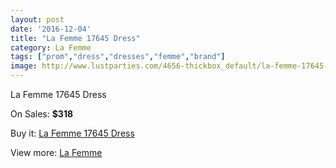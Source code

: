 ```yaml
---
layout: post
date: '2016-12-04'
title: "La Femme 17645 Dress"
category: La Femme
tags: ["prom","dress","dresses","femme","brand"]
image: http://www.lustparties.com/4656-thickbox_default/la-femme-17645-dress.jpg
---
```

La Femme 17645 Dress

On Sales: **$318**
<a href="https://www.lustparties.com/en/la-femme/1555-la-femme-17645-dress.html"><amp-img layout="responsive" width="600" height="600" src="//www.lustparties.com/4656-thickbox_default/la-femme-17645-dress.jpg" alt="La Femme 17645 Dress 0" /></a>
<a href="https://www.lustparties.com/en/la-femme/1555-la-femme-17645-dress.html"><amp-img layout="responsive" width="600" height="600" src="//www.lustparties.com/4657-thickbox_default/la-femme-17645-dress.jpg" alt="La Femme 17645 Dress 1" /></a>
<a href="https://www.lustparties.com/en/la-femme/1555-la-femme-17645-dress.html"><amp-img layout="responsive" width="600" height="600" src="//www.lustparties.com/4658-thickbox_default/la-femme-17645-dress.jpg" alt="La Femme 17645 Dress 2" /></a>

Buy it: [La Femme 17645 Dress](https://www.lustparties.com/en/la-femme/1555-la-femme-17645-dress.html "La Femme 17645 Dress")

View more: [La Femme](https://www.lustparties.com/en/4-la-femme "La Femme")